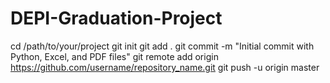 # DEPI-Graduation-Project
cd /path/to/your/project
git init
git add .
git commit -m "Initial commit with Python, Excel, and PDF files"
git remote add origin https://github.com/username/repository_name.git
git push -u origin master
